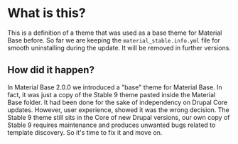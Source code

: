 What is this?
=============

This is a definition of a theme that was used as a base theme for Material
Base before. So far we are keeping the `material_stable.info.yml` file for
smooth uninstalling during the update. It will be removed in further versions.

How did it happen?
------------------

In Material Base 2.0.0 we introduced a "base" theme for Material Base.
In fact, it was just a copy of the Stable 9 theme pasted inside the Material
Base folder. It had been done for the sake of independency on Drupal Core
updates. However, user experience, showed it was the wrong decision.
The Stable 9 theme still sits in the Core of new Drupal versions, our own copy
of Stable 9 requires maintenance and produces unwanted bugs related to
template discovery. So it's time to fix it and move on.
